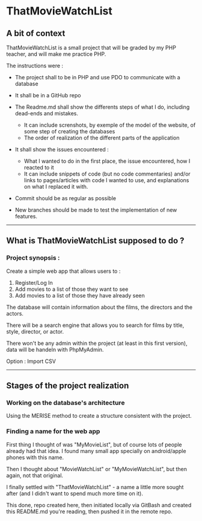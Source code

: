 ThatMovieWatchList
==================

## A bit of context

ThatMovieWatchList is a small project that will be graded by my PHP teacher, and will make me practice PHP.

The instructions were :
* The project shall to be in PHP and use PDO to communicate with a database
* It shall be in a GitHub repo
* The Readme.md shall show the differents steps of what I do, including dead-ends and mistakes.
   * It can include screnshots, by exemple of the model of the website, of some step of creating the databases  
   * The order of realization of the different parts of the application

* It shall show the issues encountered :
   * What I wanted to do in the first place, the issue encountered, how I reacted to it  
   * It can include snippets of code (but no code commentaries) and/or links to pages/articles with code I wanted to use, and explanations on what I replaced it with.

* Commit should be as regular as possible

* New branches should be made to test the implementation of new features.

----

## What is ThatMovieWatchList supposed to do ?

### Project synopsis :

Create a simple web app that allows users to :
1. Register/Log In
2. Add movies to a list of those they want to see
3. Add movies to a list of those they have already seen

The database will contain information about the films, the directors and the actors.

There will be a search engine that allows you to search for films by title, style, director, or actor.

There won't be any admin within the project (at least in this first version), data will be handeln with PhpMyAdmin.

Option : Import CSV


----

## Stages of the project realization

### Working on the database's architecture

Using the MERISE method to create a structure consistent with the project.


### Finding a name for the web app

First thing I thought of was "MyMovieList", but of course lots of people already had that idea. I found many small app specially on android/apple phones with this name.

Then I thought about "MovieWatchList" or "MyMovieWatchList", but then again, not that original.

I finally settled with "ThatMovieWatchList" - a name a little more sought after (and I didn't want to spend much more time on it).

This done, repo created here, then initiated locally via GitBash and created this README.md you're reading, then pushed it in the remote repo.
